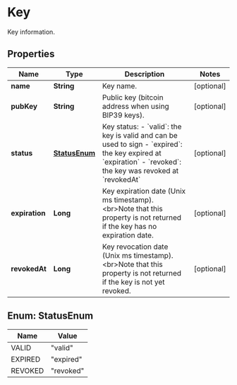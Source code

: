 

# Key

Key information.

## Properties

Name | Type | Description | Notes
------------ | ------------- | ------------- | -------------
**name** | **String** | Key name. |  [optional]
**pubKey** | **String** | Public key (bitcoin address when using BIP39 keys). |  [optional]
**status** | [**StatusEnum**](#StatusEnum) | Key status: - &#x60;valid&#x60;: the key is valid and can be used to sign - &#x60;expired&#x60;: the key expired at &#x60;expiration&#x60; - &#x60;revoked&#x60;: the key was revoked at &#x60;revokedAt&#x60;  |  [optional]
**expiration** | **Long** | Key expiration date (Unix ms timestamp). &lt;br&gt;Note that this property is not returned if the key has no expiration date.  |  [optional]
**revokedAt** | **Long** | Key revocation date (Unix ms timestamp). &lt;br&gt;Note that this property is not returned if the key is not yet revoked.  |  [optional]



## Enum: StatusEnum

Name | Value
---- | -----
VALID | &quot;valid&quot;
EXPIRED | &quot;expired&quot;
REVOKED | &quot;revoked&quot;



